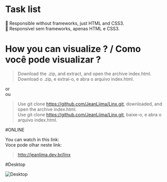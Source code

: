 # Task list

🚀 Responsible without frameworks, just HTML and CSS3. </br>
🚀 Responsível sem frameworks, apenas HTML e CSS3.

# How you can visualize ? / Como você pode visualizar ?

>Download the .zip, and extract, and open the archive index.html.</br>
>Download o .zip, e extraí-o, e abra o arquivo index.html.

or</br>
ou

>Use git clone https://github.com/JeanLiima/Linx.git, downloaded, and open the archive index.html.</br>
>Use git clone https://github.com/JeanLiima/Linx.git, baixe-o, e abra o arquivo index.html.

#ONLINE

You can watch in this link:</br>
Voce pode olhar neste link:

> http://jeanlima.dev.br/linx

#Desktop

![Desktop](https://raw.githubusercontent.com/JeanLiima/Linx/master/screenshot/github/TaskList.gif)
